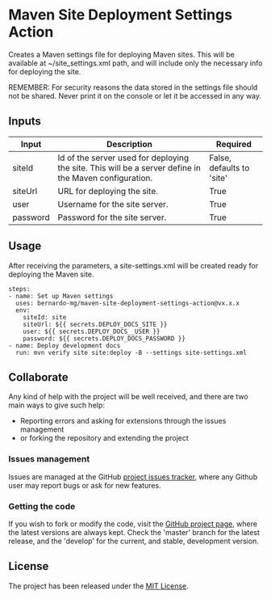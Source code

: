 # Maven Site Deployment Settings Action

Creates a Maven settings file for deploying Maven sites. This will be available at ~/site_settings.xml path, and will include only the necessary info for deploying the site.

REMEMBER: For security reasons the data stored in the settings file should not be shared. Never print it on the console or let it be accessed in any way.

## Inputs

| Input    | Description                                                                                            | Required                  |
|----------|--------------------------------------------------------------------------------------------------------|---------------------------|
| siteId   | Id of the server used for deploying the site. This will be a server define in the Maven configuration. | False, defaults to 'site' |
| siteUrl  | URL for deploying the site.                                                                            | True                      |
| user     | Username for the site server.                                                                          | True                      |
| password | Password for the site server.                                                                          | True                      |

## Usage

After receiving the parameters, a site-settings.xml will be created ready for deploying the Maven site.

```
steps:
- name: Set up Maven settings
  uses: bernardo-mg/maven-site-deployment-settings-action@vx.x.x
  env:
    siteId: site
    siteUrl: ${{ secrets.DEPLOY_DOCS_SITE }}
    user: ${{ secrets.DEPLOY_DOCS__USER }}
    password: ${{ secrets.DEPLOY_DOCS_PASSWORD }}
- name: Deploy development docs
  run: mvn verify site site:deploy -B --settings site-settings.xml
```

## Collaborate

Any kind of help with the project will be well received, and there are two main ways to give such help:

- Reporting errors and asking for extensions through the issues management
- or forking the repository and extending the project

### Issues management

Issues are managed at the GitHub [project issues tracker][issues], where any Github user may report bugs or ask for new features.

### Getting the code

If you wish to fork or modify the code, visit the [GitHub project page][scm], where the latest versions are always kept. Check the 'master' branch for the latest release, and the 'develop' for the current, and stable, development version.

## License
The project has been released under the [MIT License][license].

[issues]: https://github.com/Bernardo-MG/deployment-maven-settings-action/issues
[license]: http://www.opensource.org/licenses/mit-license.php
[scm]: http://github.com/Bernardo-MG/deployment-maven-settings-action
